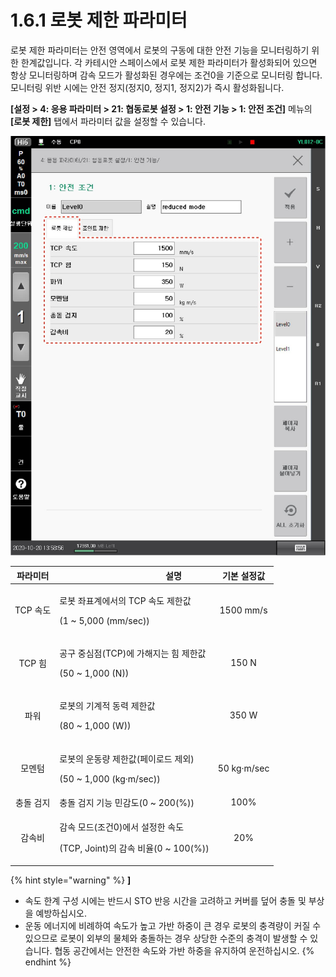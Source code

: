 # 1.6.1 로봇 제한 파라미터

로봇 제한 파라미터는 안전 영역에서 로봇의 구동에 대한 안전 기능을 모니터링하기 위한 한계값입니다. 각 카테시안 스페이스에서 로봇 제한 파라미터가 활성화되어 있으면 항상 모니터링하며 감속 모드가 활성화된 경우에는 조건0을 기준으로 모니터링 합니다. 모니터링 위반 시에는 안전 정지(정지0, 정지1, 정지2)가 즉시 활성화됩니다.

**\[설정 > 4: 응용 파라미터 > 21: 협동로봇 설정 > 1: 안전 기능 > 1: 안전 조건]** 메뉴의 **\[로봇 제한]** 탭에서 파라미터 값을 설정할 수 있습니다.

![그림 3 로봇 제한 파라미터 설정 화면](../../_assets/image26.jpeg)

| **파라미터** | 　　　　　　　　　**설명**                                                  |  **기본 설정값** |
| :------: | ---------------------------------------------------------------- | :---------: |
|  TCP 속도  | <p>로봇 좌표계에서의 TCP 속도 제한값</p><p>(1 ~ 5,000 (mm/sec))</p>           |  1500 mm/s  |
|   TCP 힘  | <p>공구 중심점(TCP)에 가해지는 힘 제한값</p><p>(50 ~ 1,000 (N))</p>            |    150 N    |
|    파워    | <p>로봇의 기계적 동력 제한값</p><p>(80 ~ 1,000 (W))</p>                     |    350 W    |
|    모멘텀   | <p>로봇의 운동량 제한값(페이로드 제외)</p><p>(50 ~ 1,000 (kg·m/sec))</p>        | 50 kg·m/sec |
|   충돌 검지  | 충돌 검지 기능 민감도(0 \~ 200(%))                                        |     100%    |
|    감속비   | <p>감속 모드(조건0)에서 설정한 속도</p><p>(TCP, Joint)의 감속 비율(0 ~ 100(%))</p> |     20%     |

{% hint style="warning" %}
**]**

* 속도 한계 구성 시에는 반드시 STO 반응 시간을 고려하고 커버를 덮어 충돌 및 부상을 예방하십시오.
* 운동 에너지에 비례하여 속도가 높고 가반 하중이 큰 경우 로봇의 충격량이 커질 수 있으므로 로봇이 외부의 물체와 충돌하는 경우 상당한 수준의 충격이 발생할 수 있습니다. 협동 공간에서는 안전한 속도와 가반 하중을 유지하여 운전하십시오.
{% endhint %}
